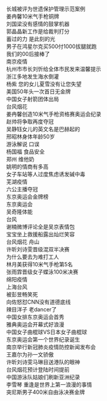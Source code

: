 长城被评为世遗保护管理示范案例  
姜冉馨10米气手枪铜牌  
刘国梁没有感情的鼓掌机器  
郭晶晶新工作是给裁判打分  
蓄过的力 是此刻的光  
男子在鸿星尔克买500付1000拔腿就跑  
我们的00后接棒了  
南京疫情  
杭州市市长刘忻给全体市民发来温馨提示  
浙江多地发生海水倒灌  
杨紫 您的女儿夏雪没有让您失望  
美国50年头一次首日无金牌  
中国女子射箭团体出局  
台风烟花  
姜冉馨创造10米气手枪资格赛奥运会纪录  
赵帅将争取再度夺冠  
吴静钰女儿的英文名是巴赫起的  
邢昭林身体年龄50岁  
游泳解说 口误  
杨国福 食品安全  
郑州 维他奶  
姚明的情商有多高  
女子车站等人过度焦虑诱发碱中毒  
芜湖疫情  
六公主播夺冠  
东京奥运会金牌榜  
东京奥运会  
吴奇隆体能  
台风  
谢楠微博评论全是吴京表情包  
宝宝坐上救援船露出灿烂笑容  
台风烟花 舟山  
许昕刘诗雯晋级混双半决赛  
为什么要去为难打工人  
林月美获得10米气手枪第5名  
张雨霏晋级女子蝶泳100米决赛  
绵阳疫情  
上海台风  
被彭昱畅笑死  
向佐怒怼CNN没有道德底线  
辣目洋子 老dancer了  
中国女排东京奥运会首秀  
雅典奥运会开幕式好浪漫  
中国女子曲棍球VS日本女子曲棍球  
东京奥运会第一个世界纪录诞生  
南京举行新冠肺炎疫情防控新闻发布会  
王嘉尔为孙一文骄傲  
许昕刘诗雯马琳目送港队的眼神  
台风烟花预计登陆时间提前  
中国游泳队姑娘们刷新亚洲纪录  
李雪琴 重逢是世界上第一浪漫的事情  
突尼斯男子400米自由泳决赛金牌  
